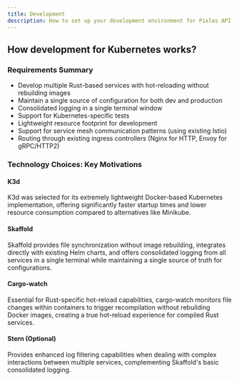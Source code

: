```yaml
---
title: Development
description: How to set up your development environment for Pixles API.
---
```


## How development for Kubernetes works?

### Requirements Summary

- Develop multiple Rust-based services with hot-reloading without rebuilding images
- Maintain a single source of configuration for both dev and production
- Consolidated logging in a single terminal window
- Support for Kubernetes-specific tests
- Lightweight resource footprint for development
- Support for service mesh communication patterns (using existing Istio)
- Routing through existing ingress controllers (Nginx for HTTP, Envoy for gRPC/HTTP2)

### Technology Choices: Key Motivations

#### K3d
K3d was selected for its extremely lightweight Docker-based Kubernetes implementation, offering significantly faster startup times and lower resource consumption compared to alternatives like Minikube.

#### Skaffold
Skaffold provides file synchronization without image rebuilding, integrates directly with existing Helm charts, and offers consolidated logging from all services in a single terminal while maintaining a single source of truth for configurations.

#### Cargo-watch
Essential for Rust-specific hot-reload capabilities, cargo-watch monitors file changes within containers to trigger recompilation without rebuilding Docker images, creating a true hot-reload experience for compiled Rust services.

#### Stern (Optional)
Provides enhanced log filtering capabilities when dealing with complex interactions between multiple services, complementing Skaffold's basic consolidated logging.
